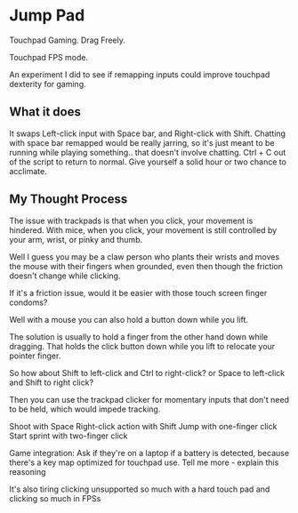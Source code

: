 # Jump Pad
Touchpad Gaming. Drag Freely.

Touchpad FPS mode.

An experiment I did to see if remapping inputs could improve touchpad dexterity for gaming.

## What it does
It swaps Left-click input with Space bar, and Right-click with Shift. Chatting with space bar remapped would be really jarring, so it's just meant to be running while playing something.. that doesn't involve chatting.  Ctrl + C out of the script to return to normal. Give yourself a solid hour or two chance to acclimate.

## My Thought Process

The issue with trackpads is that when you click, your movement is hindered. With mice, when you click, your movement is still controlled by your arm, wrist, or pinky and thumb.

Well I guess you may be a claw person who plants their wrists and moves the mouse with their fingers when grounded, even then though the friction doesn't change while clicking.

If it's a friction issue, would it be easier with those touch screen finger condoms?

Well with a mouse you can also hold a button down while you lift.

The solution is usually to hold a finger from the other hand down while dragging. That holds the click button down while you lift to relocate your pointer finger.

So how about Shift to left-click and Ctrl to right-click? or Space to left-click and Shift to right click?

Then you can use the trackpad clicker for momentary inputs that don't need to be held, which would impede tracking.

Shoot with Space
Right-click action with Shift
Jump with one-finger click
Start sprint with two-finger click

Game integration: Ask if they're on a laptop if a battery is detected, because there's a key map optimized for touchpad use. Tell me more - explain this reasoning

It's also tiring clicking unsupported so much with a hard touch pad and clicking so much in FPSs
